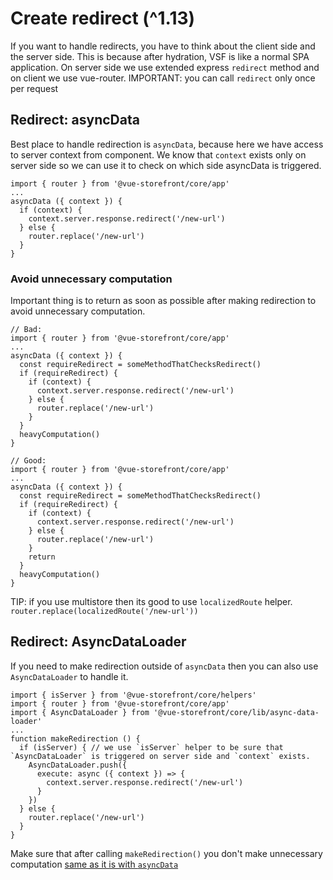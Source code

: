 # Create redirect (^1.13)

If you want to handle redirects, you have to think about the client side and the server side. This is because after hydration, VSF is like a normal SPA application.
On server side we use extended express `redirect` method and on client we use vue-router.
IMPORTANT: you can call `redirect` only once per request

## Redirect: asyncData

Best place to handle redirection is `asyncData`, because here we have access to server context from component.
We know that `context` exists only on server side so we can use it to check on which side asyncData is triggered.
```
import { router } from '@vue-storefront/core/app'
...
asyncData ({ context }) {
  if (context) {
    context.server.response.redirect('/new-url')
  } else {
    router.replace('/new-url')
  }
}
```

### Avoid unnecessary computation
Important thing is to return as soon as possible after making redirection to avoid unnecessary computation.
```
// Bad:
import { router } from '@vue-storefront/core/app'
...
asyncData ({ context }) {
  const requireRedirect = someMethodThatChecksRedirect()
  if (requireRedirect) {
    if (context) {
      context.server.response.redirect('/new-url')
    } else {
      router.replace('/new-url')
    }
  }
  heavyComputation()
}
```

```
// Good:
import { router } from '@vue-storefront/core/app'
...
asyncData ({ context }) {
  const requireRedirect = someMethodThatChecksRedirect()
  if (requireRedirect) {
    if (context) {
      context.server.response.redirect('/new-url')
    } else {
      router.replace('/new-url')
    }
    return
  }
  heavyComputation()
}
```

TIP: if you use multistore then its good to use `localizedRoute` helper. `router.replace(localizedRoute('/new-url'))`

## Redirect: AsyncDataLoader

If you need to make redirection outside of `asyncData` then you can also use `AsyncDataLoader` to handle it.
```
import { isServer } from '@vue-storefront/core/helpers'
import { router } from '@vue-storefront/core/app'
import { AsyncDataLoader } from '@vue-storefront/core/lib/async-data-loader'
...
function makeRedirection () {
  if (isServer) { // we use `isServer` helper to be sure that `AsyncDataLoader` is triggered on server side and `context` exists.
    AsyncDataLoader.push({
      execute: async ({ context }) => {
        context.server.response.redirect('/new-url')
      }
    })
  } else {
    router.replace('/new-url')
  }
}
```
Make sure that after calling `makeRedirection()` you don't make unnecessary computation [same as it is with `asyncData`](redirect.md#avoid-unnecessary-computation)
